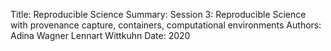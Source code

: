 Title:   Reproducible Science
Summary: Session 3: Reproducible Science with provenance capture, containers, computational environments
Authors: Adina Wagner
         Lennart Wittkuhn
Date:    2020
